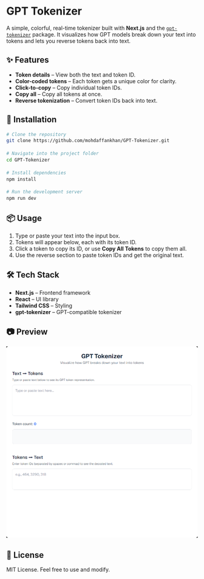 # GPT Tokenizer

A simple, colorful, real-time tokenizer built with **Next.js** and the [`gpt-tokenizer`](https://www.npmjs.com/package/gpt-tokenizer) package.
It visualizes how GPT models break down your text into tokens and lets you reverse tokens back into text.

## ✨ Features

* **Token details** – View both the text and token ID.
* **Color-coded tokens** – Each token gets a unique color for clarity.
* **Click-to-copy** – Copy individual token IDs.
* **Copy all** – Copy all tokens at once.
* **Reverse tokenization** – Convert token IDs back into text.

## 🚀 Installation

```bash
# Clone the repository
git clone https://github.com/mohdaffankhan/GPT-Tokenizer.git

# Navigate into the project folder
cd GPT-Tokenizer

# Install dependencies
npm install

# Run the development server
npm run dev
```

## 📦 Usage

1. Type or paste your text into the input box.
2. Tokens will appear below, each with its token ID.
3. Click a token to copy its ID, or use **Copy All Tokens** to copy them all.
4. Use the reverse section to paste token IDs and get the original text.

## 🛠 Tech Stack

* **Next.js** – Frontend framework
* **React** – UI library
* **Tailwind CSS** – Styling
* **gpt-tokenizer** – GPT-compatible tokenizer

## 📷 Preview

![GPT Tokenizer Preview](./public/preview.png)

## 📄 License

MIT License. Feel free to use and modify.

